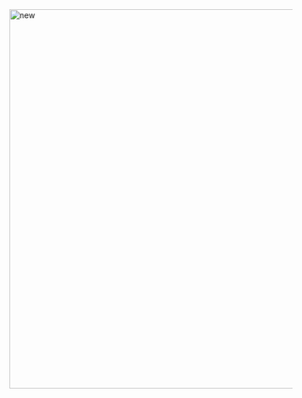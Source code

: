 <img width="674" alt="new" src="https://github.com/yiyanglaw/Uncompleted/assets/103878931/733d9437-911c-4204-bbe9-53fee2a0a2d9">

